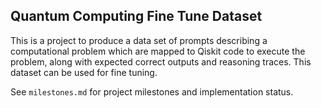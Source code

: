 ## Quantum Computing Fine Tune Dataset

This is a project to produce a data set of prompts describing a computational problem which are mapped to Qiskit code to execute the problem, along with expected correct outputs and reasoning traces. This dataset can be used for fine tuning.

See `milestones.md` for project milestones and implementation status.